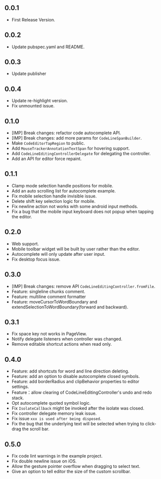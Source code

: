 ## 0.0.1

* First Release Version.

## 0.0.2

* Update pubspec.yaml and README.

## 0.0.3

* Update publisher

## 0.0.4

* Update re-highlight version.
* Fix unmounted issue.

## 0.1.0
* [IMP] Break changes: refactor code autocomplete API.
* [IMP] Break changes: add more params for `CodeLineSpanBuilder`.
* Make `CodeEditorTapRegion` to public.
* Add `MouseTrackerAnnotationTextSpan` for hovering support.
* Add `CodeLineEditingControllerDelegate` for delegating the controller.
* Add an API for editor force repaint.

## 0.1.1
* Clamp mode selection handle positions for mobile.
* Add an auto scrolling list for autocomplete example.
* Fix mobile selection handle invisible issue.
* Delete shift key selection logic for mobile.
* Fix newline action not works with some android input methods.
* Fix a bug that the mobile input keyboard does not popup when tapping the editor.

## 0.2.0
* Web support.
* Mobile toolbar widget will be built by user rather than the editor.
* Autocomplete will only update after user input.
* Fix desktop focus issue.

## 0.3.0
* [IMP] Break changes: remove API `CodeLineEditingController.fromFile`.
* Feature: singleline chunks comment.
* Feature: multiline comment formatter
* Feature: moveCursorToWordBoundary and extendSelectionToWordBoundary(forward and backward).

## 0.3.1
* Fix space key not works in PageView.
* Notify delegate listeners when controller was changed.
* Remove editable shortcut actions when read only.

## 0.4.0
* Feature: add shortcuts for word and line direction deleting.
* Feature: add an option to disable autocomplete closed symbols.
* Feature: add borderRadius and clipBehavior properties to editor settings.
* Feature：allow clearing of CodeLineEditingController's undo and redo stack.
* Opt autocomplete quoted symbol logic.
* Fix `IsolateCallback` might be invoked after the isolate was closed.
* Fix controller delegate memory leak issue.
* Fix issue `xxx is used after being disposed`.
* Fix the bug that the underlying text will be selected when trying to click-drag the scroll bar.

## 0.5.0
* Fix code lint warnings in the example project.
* Fix double newline issue on iOS.
* Allow the gesture pointer overflow when dragging to select text.
* Give an option to tell editor the size of the custom scrollbar.
